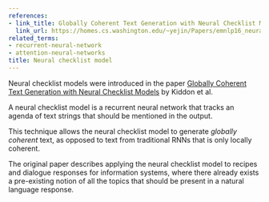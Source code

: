 ```yaml
---
references:
- link_title: Globally Coherent Text Generation with Neural Checklist Models
  link_url: https://homes.cs.washington.edu/~yejin/Papers/emnlp16_neuralchecklist.pdf
related_terms:
- recurrent-neural-network
- attention-neural-networks
title: Neural checklist model
---
```

Neural checklist models were introduced in the paper [Globally Coherent Text Generation with Neural Checklist Models](https://homes.cs.washington.edu/~yejin/Papers/emnlp16_neuralchecklist.pdf) by Kiddon et al.

A neural checklist model is a recurrent neural network that tracks an agenda of text strings that should be mentioned in the output.

This technique allows the neural checklist model to generate *globally coherent* text, as opposed to text from traditional RNNs that is only locally coherent.

The original paper describes applying the neural checklist model
to recipes and dialogue responses for information systems,
where there already exists a pre-existing notion of all
the topics that should be present in a natural language response.